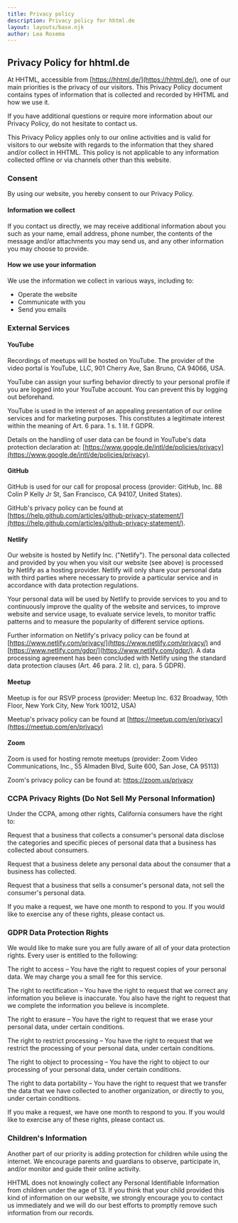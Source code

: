 ```yaml
---
title: Privacy policy
description: Privacy policy for hhtml.de
layout: layouts/base.njk
author: Lea Rosema
---
```


## Privacy Policy for hhtml.de

At HHTML, accessible from [https://hhtml.de/](https://hhtml.de/), one of our main priorities is the privacy of our visitors. This Privacy Policy document contains types of information that is collected and recorded by HHTML and how we use it.

If you have additional questions or require more information about our Privacy Policy, do not hesitate to contact us.

This Privacy Policy applies only to our online activities and is valid for visitors to our website with regards to the information that they shared and/or collect in HHTML. This policy is not applicable to any information collected offline or via channels other than this website.

### Consent

By using our website, you hereby consent to our Privacy Policy.

#### Information we collect

If you contact us directly, we may receive additional information about you such as your name, email address, phone number, the contents of the message and/or attachments you may send us, and any other information you may choose to provide.

#### How we use your information

We use the information we collect in various ways, including to:

- Operate the website
- Communicate with you
- Send you emails

### External Services

#### YouTube

Recordings of meetups will be hosted on YouTube. The provider of the video portal is YouTube, LLC, 901 Cherry Ave, San Bruno, CA 94066, USA.

YouTube can assign your surfing behavior directly to your personal profile if you are logged into your YouTube account. You can prevent this by logging out beforehand.

YouTube is used in the interest of an appealing presentation of our online services and for marketing purposes. This constitutes a legitimate interest within the meaning of Art. 6 para. 1 s. 1 lit. f GDPR.

Details on the handling of user data can be found in YouTube's data protection declaration at: [https://www.google.de/intl/de/policies/privacy](https://www.google.de/intl/de/policies/privacy).

#### GitHub

GitHub is used for our call for proposal process (provider: GitHub, Inc. 88 Colin P Kelly Jr St, San Francisco, CA 94107, United States).

GitHub's privacy policy can be found at [https://help.github.com/articles/github-privacy-statement/](https://help.github.com/articles/github-privacy-statement/).

#### Netlify

Our website is hosted by Netlify Inc. ("Netlify"). The personal data collected and provided by you when you visit our website (see above) is processed by Netlify as a hosting provider. Netlify will only share your personal data with third parties where necessary to provide a particular service and in accordance with data protection regulations.

Your personal data will be used by Netlify to provide services to you and to continuously improve the quality of the website and services, to improve website and service usage, to evaluate service levels, to monitor traffic patterns and to measure the popularity of different service options.

Further information on Netlify's privacy policy can be found at [https://www.netlify.com/privacy/](https://www.netlify.com/privacy/) and [https://www.netlify.com/gdpr/](https://www.netlify.com/gdpr/). A data processing agreement has been concluded with Netlify using the standard data protection clauses (Art. 46 para. 2 lit. c), para. 5 GDPR).

#### Meetup

Meetup is for our RSVP process (provider: Meetup Inc. 632 Broadway, 10th Floor, New York City, New York 10012, USA)

Meetup's privacy policy can be found at [https://meetup.com/en/privacy](https://meetup.com/en/privacy)

#### Zoom

Zoom is used for hosting remote meetups (provider: Zoom Video Communications, Inc., 55 Almaden Blvd, Suite 600, San Jose, CA 95113)

Zoom's privacy policy can be found at: https://zoom.us/privacy

### CCPA Privacy Rights (Do Not Sell My Personal Information)

Under the CCPA, among other rights, California consumers have the right to:

Request that a business that collects a consumer's personal data disclose the categories and specific pieces of personal data that a business has collected about consumers.

Request that a business delete any personal data about the consumer that a business has collected.

Request that a business that sells a consumer's personal data, not sell the consumer's personal data.

If you make a request, we have one month to respond to you. If you would like to exercise any of these rights, please contact us.

### GDPR Data Protection Rights

We would like to make sure you are fully aware of all of your data protection rights. Every user is entitled to the following:

The right to access – You have the right to request copies of your personal data. We may charge you a small fee for this service.

The right to rectification – You have the right to request that we correct any information you believe is inaccurate. You also have the right to request that we complete the information you believe is incomplete.

The right to erasure – You have the right to request that we erase your personal data, under certain conditions.

The right to restrict processing – You have the right to request that we restrict the processing of your personal data, under certain conditions.

The right to object to processing – You have the right to object to our processing of your personal data, under certain conditions.

The right to data portability – You have the right to request that we transfer the data that we have collected to another organization, or directly to you, under certain conditions.

If you make a request, we have one month to respond to you. If you would like to exercise any of these rights, please contact us.

### Children's Information

Another part of our priority is adding protection for children while using the internet. We encourage parents and guardians to observe, participate in, and/or monitor and guide their online activity.

HHTML does not knowingly collect any Personal Identifiable Information from children under the age of 13. If you think that your child provided this kind of information on our website, we strongly encourage you to contact us immediately and we will do our best efforts to promptly remove such information from our records.
